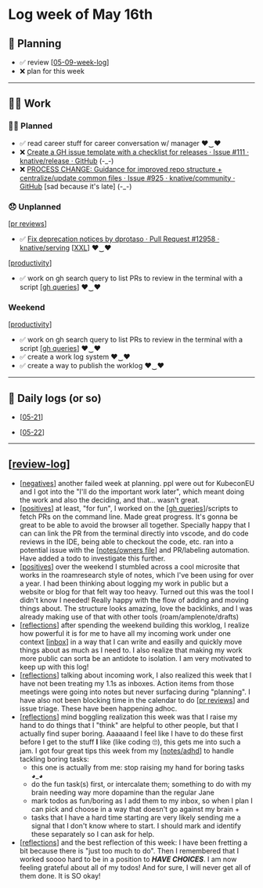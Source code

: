 # Log week of May 16th

## 📝 Planning
- ✅ review [[05-09-week-log]]
- ❌ plan for this week


---
## 🏋️‍♀️ Work

### 🙋‍♀️ Planned
- ✅ read career stuff for career conversation w/ manager ♥‿♥
- ❌ [Create a GH issue template with a checklist for releases · Issue #111 · knative/release · GitHub](https://github.com/knative/release/issues/111) (-_-)
- ❌ [PROCESS CHANGE: Guidance for improved repo structure + centralize/update common files · Issue #925 · knative/community · GitHub](https://github.com/knative/community/issues/925) [sad because it's late] (-_-)

### 😞 Unplanned

[[pr reviews]]
- ✅ [Fix deprecation notices by dprotaso · Pull Request #12958 · knative/serving](https://github.com/knative/serving/pull/12958?w=1) [[XXL]] ♥‿♥

[[productivity]]
- ✅ work on gh search query to list PRs to review in the terminal with a script [[gh queries]] ♥‿♥

### Weekend
[[productivity]]
- ✅ work on gh search query to list PRs to review in the terminal with a script [[gh queries]] ♥‿♥
- ✅ create a work log system ♥‿♥
- ✅ create a way to publish the worklog ♥‿♥

---
## 🚀 Daily logs (or so)

- [[05-21]]

- [[05-22]]

---

## [[review-log]]

- [[negatives]] another failed week at planning. ppl were out for KubeconEU and I got into the "I'll do the important work later", which meant doing the work and also the deciding, and that... wasn't great.
- [[positives]] at least, "for fun", I worked on the [[gh queries]]/scripts to fetch PRs on the command line. Made great progress. It's gonna be great to be able to avoid the browser all together. Specially happy that I can can link the PR from the terminal directly into vscode, and do code reviews in the IDE, being able to checkout the code, etc. ran into a potential issue with the [[notes/owners file]] and PR/labeling automation. Have added a todo to investigate this further.
- [[positives]] over the weekend I stumbled across a cool microsite that works in the roamresearch style of notes, which I've been using for over a year. I had been thinking about logging my work in public but a website or blog for that felt way too heavy. Turned out this was the tool I didn't know I needed! Really happy with the flow of adding and moving things about. The structure looks amazing, love the backlinks, and I was already making use of that with other tools (roam/amplenote/drafts)
- [[reflections]] after spending the weekend building this worklog, I realize how powerful it is for me to have all my incoming work under one context [[inbox]] in a way that I can write and easilly and quickly move things about as much as I need to. I also realize that making my work more public can sorta be an antidote to isolation. I am very motivated to keep up with this log!
- [[reflections]] talking about incoming work, I also realized this week that I have not been treating my 1.1s as inboxes. Action items from those meetings were going into notes but never surfacing during "planning". I have also not been blocking time in the calendar to do [[pr reviews]] and issue triage. These have been happening adhoc.
- [[reflections]] mind boggling realization this week was that I raise my hand to do things that I "think" are helpful to other people, but that I actually find super boring. Aaaaaand I feel like I have to do these first before I get to the stuff **I** like (like coding 🙄), this gets me into such a jam. I got four great tips this week from my [[notes/adhd]] to handle tackling boring tasks:
    - this one is actually from me: stop raising my hand for boring tasks ◕_◕
    - do the fun task(s) first, or intercalate them; something to do with my brain needing way more dopamine than the regular Jane
    - mark todos as fun/boring as I add them to my inbox, so when I plan I can pick and choose in a way that doesn't go against my brain +
    - tasks that I have a hard time starting are very likely sending me a signal that I don't know where to start. I should mark and identify these separately so I can ask for help.
- [[reflections]] and the best reflection of this week: I have been fretting a bit because there is "just too much to do". Then I remembered that I worked soooo hard to be in a position to ***HAVE CHOICES***. I am now feeling grateful about all of my todos! And for sure, I will never get all of them done. It is SO okay!





[//begin]: # "Autogenerated link references for markdown compatibility"
[05-09-week-log]: 05-09-week-log.md "Log week of May 09th"
[pr reviews]: <../../pr reviews.md> "pr reviews"
[XXL]: ../../notes/XXL.md "XXL"
[productivity]: ../../productivity.md "productivity"
[gh queries]: <../../notes/gh queries.md> "gh queries"
[05-21]: 05-21.md "May 21st, Saturday"
[05-22]: 05-22.md "May 22nd, Sunday"
[review-log]: ../review-log.md "Review log"
[negatives]: ../negatives.md "negatives"
[positives]: ../positives.md "positives"
[notes/owners file]: <../../notes/owners file.md> "owners file"
[reflections]: ../reflections.md "reflections"
[inbox]: ../../inbox.md "inbox"
[notes/adhd]: ../../notes/adhd.md "adhd"
[//end]: # "Autogenerated link references"
